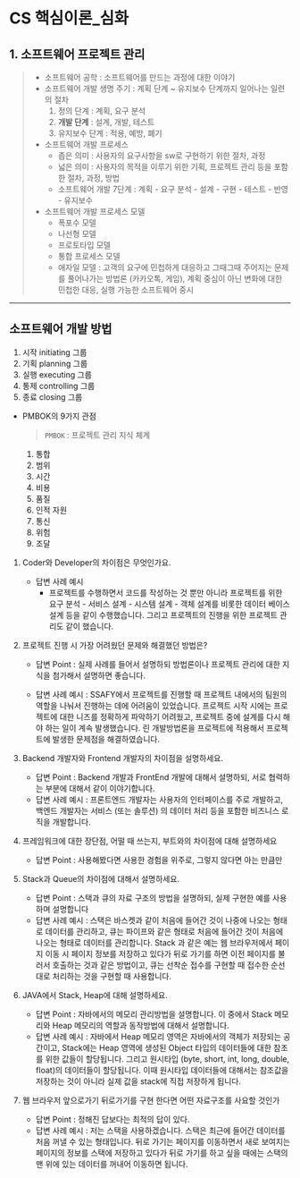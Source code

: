 # CS 핵심이론_심화

## 1. 소프트웨어 프로젝트 관리

> - 소프트웨어 공학 : 소프트웨어를 만드는 과정에 대한 이야기 
> - 소프트웨어 개발 생명 주기 : 계획 단계 ~ 유지보수 단계까지 일어나는 일련의 절차
>   1. 정의 단계 : 계획, 요구 분석
>   2. **개발 단계** : 설계, 개발, 테스트
>   3. 유지보수 단계 : 적용, 예방, 폐기
> - 소프트웨어 개발 프로세스 
>   - 좁은 의미 : 사용자의 요구사항을 sw로 구현하기 위한 절차, 과정
>   - 넓은 의미 : 사용자의 목적을 이루기 위한 기획, 프로젝트 관리 등을 포함한 절차, 과정, 방법
>   - 소프트웨어 개발 7단계 : 계획 - 요구 분석 - 설계 - 구현 - 테스트 - 반영 - 유지보수
> - 소프트웨어 개발 프로세스 모델 
>   - 폭포수 모델
>   - 나선형 모델 
>   - 프로토타입 모델
>   - 통합 프로세스 모델
>   - 애자일 모델 : 고객의 요구에 민첩하게 대응하고 그때그때 주어지는 문제를 풀어나가는 방법론 (카카오톡, 게임), 계획 중심이 아닌 변화에 대한 민첩한 대응, 실행 가능한 소프트웨어 중시

___

## 소프트웨어 개발 방법

1. 시작 initiating 그룹
2. 기획 planning 그룹
3. 실행 executing 그룹
4. 통제 controlling 그룹
5. 종료 closing 그룹



- PMBOK의 9가지 관점

  > `PMBOK` : 프로젝트 관리 지식 체계

  1. 통합
  2. 범위
  3. 시간
  4. 비용
  5. 품질
  6. 인적 자원
  7. 통신
  8. 위험
  9. 조달



1. Coder와 Developer의 차이점은 무엇인가요.

   - 답변 사례 예시
     - 프로젝트를 수행하면서 코드를 작성하는 것 뿐만 아니라 프로젝트를 위한 요구 분석 - 서비스 설계 - 시스템 설계 - 객체 설계를 비롯한 데이터 베이스 설계 등을 같이 수행했습니다. 그리고 프로젝트의 진행을 위한 프로젝트 관리도 같이 했습니다. 

2. 프로젝트 진행 시 가장 어려웠던 문제와 해결했던 방법은?

   - 답변 Point : 실제 사례를 들어서 설명하되 방법론이나 프로젝트 관리에 대한 지식을 첨가해서 설명하면 좋습니다.

   - 답변 사례 예시 : SSAFY에서 프로젝트를 진행할 때 프로젝트 내에서의 팀원의 역할을 나눠서 진행하는 데에 어려움이 있었습니다. 프로젝트 시작 시에는 프로젝트에 대한 니즈를 정확하게 파악하기 어려웠고, 프로젝트 중에 설계를 다시 해야 하는 일이 계속 발생했습니다. 린 개발방법론을 프로젝트에 적용해서 프로젝트에 발생한 문제점을 해결하였습니다. 

3. Backend 개발자와 Frontend 개발자의 차이점을 설명하세요.

   - 답변 Point : Backend 개발과 FrontEnd 개발에 대해서 설명하되, 서로 협력하는 부분에 대해서 같이 이야기합니다.
   - 답변 사례 예시 : 프론트엔드 개발자는 사용자의 인터페이스를 주로 개발하고, 백엔드 개발자는 서비스 (또는 솔루션) 의 데이터 처리 등을 포함한 비즈니스 로직을 개발합니다. 

4. 프레임워크에 대한 장단점, 어떨 때 쓰는지, 부트와의 차이점에 대해 설명하세요 

   - 답변 Point : 사용해봤다면 사용한 경험을 위주로, 그렇지 않다면 아는 만큼만

5. Stack과 Queue의 차이점에 대해서 설명하세요.

   - 답변 Point : 스택과 큐의 자료 구조의 방법을 설명하되, 실제 구현한 예를 사용하며 설명합니다
   - 답변 사례 예시 : 스택은 바스켓과 같이 처음에 들어간 것이 나중에 나오는 형태로 데이터를 관리하고, 큐는 파이프와 같은 형태로 처음에 들어간 것이 처음에 나오는 형태로 데이터를 관리합니다. Stack 과 같은 예는 웹 브라우저에서 페이지 이동 시 페이지 정보를 저장하고 있다가 뒤로 가기를 하면 이전 페이지를 불러서 호출하는 것과 같은 방법이고, 큐는 선착순 접수를 구현할 때 접수한 순선대로 처리하는 것을 구현할 때 사용합니다.

6. JAVA에서 Stack, Heap에 대해 설명하세요. 

   - 답변 Point : 자바에서의 메모리 관리방법을 설명합니다. 이 중에서 Stack 메모리와 Heap 메모리의 역할과 동작방법에 대해서 설명합니다.
   - 답변 사례 예시 : 자바에서 Heap 메모리 영역은 자바에서의 객체가 저장되는 공간이고,  Stack에는 Heap 영역에 생성된 Object 타입의 데이터들에 대한 참조를 위한 값들이 할당됩니다. 그리고 원시타입 (byte, short, int, long, double, float)의 데이터들이 할당됩니다. 이때 원시타입 데이터들에 대해서는 참조값을 저장하는 것이 아니라 실제 값을 stack에 직접 저장하게 됩니다.

7. 웹 브라우저 앞으로가기 뒤로가기를 구현 한다면 어떤 자료구조를 사요할 것인가 

   - 답변 Point : 정해진 답보다는 최적의 답이 있다.
   - 답변 사례 예시 : 저는 스택을 사용하겠습니다. 스택은 최근에 들어간 데이터를 처음 꺼낼 수 있는 형태입니다. 뒤로 가기는 페이지를 이동하면서 새로 보여지는 페이지의 정보를 스택에 저장하고 있다가 뒤로 가기를 하고 싶을 때에는 스택의 맨 위에 있는 데이터를 꺼내어 이동하면 됩니다. 